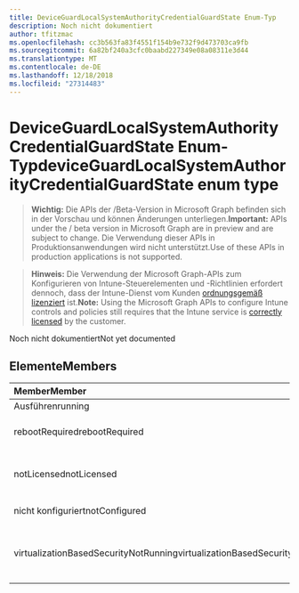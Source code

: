 ```yaml
---
title: DeviceGuardLocalSystemAuthorityCredentialGuardState Enum-Typ
description: Noch nicht dokumentiert
author: tfitzmac
ms.openlocfilehash: cc3b563fa83f4551f154b9e732f9d473703ca9fb
ms.sourcegitcommit: 6a82bf240a3cfc0baabd227349e08a08311e3d44
ms.translationtype: MT
ms.contentlocale: de-DE
ms.lasthandoff: 12/18/2018
ms.locfileid: "27314483"
---
```

# <a name="deviceguardlocalsystemauthoritycredentialguardstate-enum-type"></a><span data-ttu-id="bc98a-103">DeviceGuardLocalSystemAuthorityCredentialGuardState Enum-Typ</span><span class="sxs-lookup"><span data-stu-id="bc98a-103">deviceGuardLocalSystemAuthorityCredentialGuardState enum type</span></span>

> <span data-ttu-id="bc98a-104">**Wichtig:** Die APIs der /Beta-Version in Microsoft Graph befinden sich in der Vorschau und können Änderungen unterliegen.</span><span class="sxs-lookup"><span data-stu-id="bc98a-104">**Important:** APIs under the / beta version in Microsoft Graph are in preview and are subject to change.</span></span> <span data-ttu-id="bc98a-105">Die Verwendung dieser APIs in Produktionsanwendungen wird nicht unterstützt.</span><span class="sxs-lookup"><span data-stu-id="bc98a-105">Use of these APIs in production applications is not supported.</span></span>

> <span data-ttu-id="bc98a-106">**Hinweis:** Die Verwendung der Microsoft Graph-APIs zum Konfigurieren von Intune-Steuerelementen und -Richtlinien erfordert dennoch, dass der Intune-Dienst vom Kunden [ordnungsgemäß lizenziert](https://go.microsoft.com/fwlink/?linkid=839381) ist.</span><span class="sxs-lookup"><span data-stu-id="bc98a-106">**Note:** Using the Microsoft Graph APIs to configure Intune controls and policies still requires that the Intune service is [correctly licensed](https://go.microsoft.com/fwlink/?linkid=839381) by the customer.</span></span>

<span data-ttu-id="bc98a-107">Noch nicht dokumentiert</span><span class="sxs-lookup"><span data-stu-id="bc98a-107">Not yet documented</span></span>
## <a name="members"></a><span data-ttu-id="bc98a-108">Elemente</span><span class="sxs-lookup"><span data-stu-id="bc98a-108">Members</span></span>
|<span data-ttu-id="bc98a-109">Member</span><span class="sxs-lookup"><span data-stu-id="bc98a-109">Member</span></span>|<span data-ttu-id="bc98a-110">Wert</span><span class="sxs-lookup"><span data-stu-id="bc98a-110">Value</span></span>|<span data-ttu-id="bc98a-111">Beschreibung</span><span class="sxs-lookup"><span data-stu-id="bc98a-111">Description</span></span>|
|:---|:---|:---|
|<span data-ttu-id="bc98a-112">Ausführen</span><span class="sxs-lookup"><span data-stu-id="bc98a-112">running</span></span>|<span data-ttu-id="bc98a-113">0</span><span class="sxs-lookup"><span data-stu-id="bc98a-113">0</span></span>|<span data-ttu-id="bc98a-114">Wird ausgeführt</span><span class="sxs-lookup"><span data-stu-id="bc98a-114">Running</span></span>|
|<span data-ttu-id="bc98a-115">rebootRequired</span><span class="sxs-lookup"><span data-stu-id="bc98a-115">rebootRequired</span></span>|<span data-ttu-id="bc98a-116">1</span><span class="sxs-lookup"><span data-stu-id="bc98a-116">1</span></span>|<span data-ttu-id="bc98a-117">Neustart erforderlich</span><span class="sxs-lookup"><span data-stu-id="bc98a-117">Reboot required</span></span>|
|<span data-ttu-id="bc98a-118">notLicensed</span><span class="sxs-lookup"><span data-stu-id="bc98a-118">notLicensed</span></span>|<span data-ttu-id="bc98a-119">2</span><span class="sxs-lookup"><span data-stu-id="bc98a-119">2</span></span>|<span data-ttu-id="bc98a-120">Keine Lizenz für Anmeldeinformationen Guard</span><span class="sxs-lookup"><span data-stu-id="bc98a-120">Not licensed for Credential Guard</span></span>|
|<span data-ttu-id="bc98a-121">nicht konfiguriert</span><span class="sxs-lookup"><span data-stu-id="bc98a-121">notConfigured</span></span>|<span data-ttu-id="bc98a-122">3</span><span class="sxs-lookup"><span data-stu-id="bc98a-122">3</span></span>|<span data-ttu-id="bc98a-123">Nicht konfiguriert</span><span class="sxs-lookup"><span data-stu-id="bc98a-123">Not configured</span></span>|
|<span data-ttu-id="bc98a-124">virtualizationBasedSecurityNotRunning</span><span class="sxs-lookup"><span data-stu-id="bc98a-124">virtualizationBasedSecurityNotRunning</span></span>|<span data-ttu-id="bc98a-125">4</span><span class="sxs-lookup"><span data-stu-id="bc98a-125">4</span></span>|<span data-ttu-id="bc98a-126">Virtualisierung basiert Sicherheit wird nicht ausgeführt.</span><span class="sxs-lookup"><span data-stu-id="bc98a-126">Virtualization Based security is not running</span></span>|





